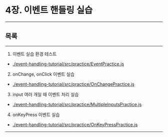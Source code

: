 # 4장. 이벤트 핸들링 실습
***
## 목록
___
1. 이벤트 실습 환경 테스트

- [<u>./event-handling-tutorial/src/practice/EventPractice.js</u>](https://github.com/ryeongee/Frontend_Study/blob/main/React/workspace/4%EC%9E%A5-%EC%9D%B4%EB%B2%A4%ED%8A%B8%ED%95%B8%EB%93%A4%EB%A7%81/event-handling-tutorial/src/practice/EventPractice.js)

2. onChange, onClick 이벤트 실습

- [<u>./event-handling-tutorial/src/practice/OnChangePractice.js</u>](https://github.com/ryeongee/Frontend_Study/blob/main/React/workspace/4%EC%9E%A5-%EC%9D%B4%EB%B2%A4%ED%8A%B8%ED%95%B8%EB%93%A4%EB%A7%81/event-handling-tutorial/src/practice/OnChangePractice.js)

3. input 여러 개일 때 이벤트 처리 실습

- [<u>./event-handling-tutorial/src/practice/MultipleInputsPractice.js</u>](https://github.com/ryeongee/Frontend_Study/blob/main/React/workspace/4%EC%9E%A5-%EC%9D%B4%EB%B2%A4%ED%8A%B8%ED%95%B8%EB%93%A4%EB%A7%81/event-handling-tutorial/src/practice/MultipleInputsPractice.js)

4. onKeyPress 이벤트 실습

- [<u>./event-handling-tutorial/src/practice/OnKeyPressPractice.js](https://github.com/ryeongee/Frontend_Study/blob/main/React/workspace/4%EC%9E%A5-%EC%9D%B4%EB%B2%A4%ED%8A%B8%ED%95%B8%EB%93%A4%EB%A7%81/event-handling-tutorial/src/practice/OnKeyPressPractice.js)
___
